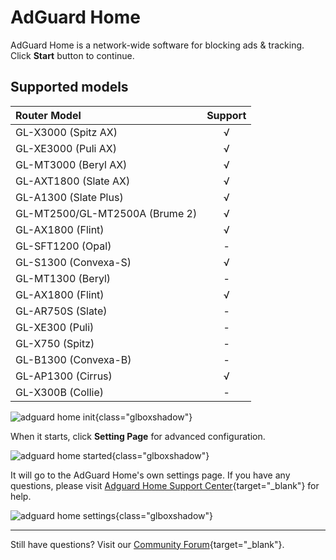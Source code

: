 # AdGuard Home

AdGuard Home is a network-wide software for blocking ads & tracking. Click **Start** button to continue.

## Supported models

| Router Model                   | Support   |
| :----------------------------- | :-------: |
| GL-X3000 (Spitz AX)            | √         |
| GL-XE3000 (Puli AX)            | √         |
| GL-MT3000 (Beryl AX)           | √         |
| GL-AXT1800 (Slate AX)          | √         |
| GL-A1300 (Slate Plus)          | √         |
| GL-MT2500/GL-MT2500A (Brume 2) | √         |
| GL-AX1800 (Flint)              | √         |
| GL-SFT1200 (Opal)              | -         |
| GL-S1300 (Convexa-S)           | √         |
| GL-MT1300 (Beryl)              | -         |
| GL-AX1800 (Flint)              | √         |
| GL-AR750S (Slate)              | -         |
| GL-XE300 (Puli)                | -         |
| GL-X750 (Spitz)                | -         |
| GL-B1300 (Convexa-B)           | -         |
| GL-AP1300 (Cirrus)             | √         |
| GL-X300B (Collie)              | -         |

![adguard home init](https://static.gl-inet.com/docs/en/4/tutorials/adguardhome/adguardhome_init.png){class="glboxshadow"}

When it starts, click **Setting Page** for advanced configuration.

![adguard home started](https://static.gl-inet.com/docs/en/4/tutorials/adguardhome/adguardhome_started.png){class="glboxshadow"}

It will go to the AdGuard Home's own settings page. If you have any questions, please visit [Adguard Home Support Center](https://adguard.com/en/support.html){target="_blank"} for help.

![adguard home settings](https://static.gl-inet.com/docs/en/4/tutorials/adguardhome/adguardhome_settings.png){class="glboxshadow"}

---

Still have questions? Visit our [Community Forum](https://forum.gl-inet.com){target="_blank"}.

